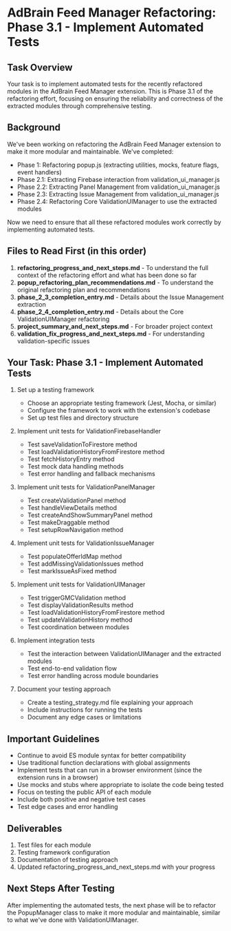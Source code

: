 # AdBrain Feed Manager Refactoring: Phase 3.1 - Implement Automated Tests

## Task Overview
Your task is to implement automated tests for the recently refactored modules in the AdBrain Feed Manager extension. This is Phase 3.1 of the refactoring effort, focusing on ensuring the reliability and correctness of the extracted modules through comprehensive testing.

## Background
We've been working on refactoring the AdBrain Feed Manager extension to make it more modular and maintainable. We've completed:
- Phase 1: Refactoring popup.js (extracting utilities, mocks, feature flags, event handlers)
- Phase 2.1: Extracting Firebase interaction from validation_ui_manager.js
- Phase 2.2: Extracting Panel Management from validation_ui_manager.js
- Phase 2.3: Extracting Issue Management from validation_ui_manager.js
- Phase 2.4: Refactoring Core ValidationUIManager to use the extracted modules

Now we need to ensure that all these refactored modules work correctly by implementing automated tests.

## Files to Read First (in this order)
1. **refactoring_progress_and_next_steps.md** - To understand the full context of the refactoring effort and what has been done so far
2. **popup_refactoring_plan_recommendations.md** - To understand the original refactoring plan and recommendations
3. **phase_2_3_completion_entry.md** - Details about the Issue Management extraction
4. **phase_2_4_completion_entry.md** - Details about the Core ValidationUIManager refactoring
5. **project_summary_and_next_steps.md** - For broader project context
6. **validation_fix_progress_and_next_steps.md** - For understanding validation-specific issues

## Your Task: Phase 3.1 - Implement Automated Tests
1. Set up a testing framework
   - Choose an appropriate testing framework (Jest, Mocha, or similar)
   - Configure the framework to work with the extension's codebase
   - Set up test files and directory structure

2. Implement unit tests for ValidationFirebaseHandler
   - Test saveValidationToFirestore method
   - Test loadValidationHistoryFromFirestore method
   - Test fetchHistoryEntry method
   - Test mock data handling methods
   - Test error handling and fallback mechanisms

3. Implement unit tests for ValidationPanelManager
   - Test createValidationPanel method
   - Test handleViewDetails method
   - Test createAndShowSummaryPanel method
   - Test makeDraggable method
   - Test setupRowNavigation method

4. Implement unit tests for ValidationIssueManager
   - Test populateOfferIdMap method
   - Test addMissingValidationIssues method
   - Test markIssueAsFixed method

5. Implement unit tests for ValidationUIManager
   - Test triggerGMCValidation method
   - Test displayValidationResults method
   - Test loadValidationHistoryFromFirestore method
   - Test updateValidationHistory method
   - Test coordination between modules

6. Implement integration tests
   - Test the interaction between ValidationUIManager and the extracted modules
   - Test end-to-end validation flow
   - Test error handling across module boundaries

7. Document your testing approach
   - Create a testing_strategy.md file explaining your approach
   - Include instructions for running the tests
   - Document any edge cases or limitations

## Important Guidelines
- Continue to avoid ES module syntax for better compatibility
- Use traditional function declarations with global assignments
- Implement tests that can run in a browser environment (since the extension runs in a browser)
- Use mocks and stubs where appropriate to isolate the code being tested
- Focus on testing the public API of each module
- Include both positive and negative test cases
- Test edge cases and error handling

## Deliverables
1. Test files for each module
2. Testing framework configuration
3. Documentation of testing approach
4. Updated refactoring_progress_and_next_steps.md with your progress

## Next Steps After Testing
After implementing the automated tests, the next phase will be to refactor the PopupManager class to make it more modular and maintainable, similar to what we've done with ValidationUIManager.